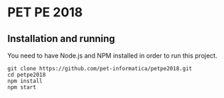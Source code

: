 # PET PE 2018

## Installation and running

You need to have Node.js and NPM installed in order to run this project.

````
git clone https://github.com/pet-informatica/petpe2018.git
cd petpe2018
npm install
npm start
````
